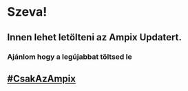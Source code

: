 # Szeva!
## Innen lehet letölteni az Ampix Updatert.
### Ajánlom hogy a legújabbat töltsed le

## [#CsakAzAmpix](https://ampix.hu)
